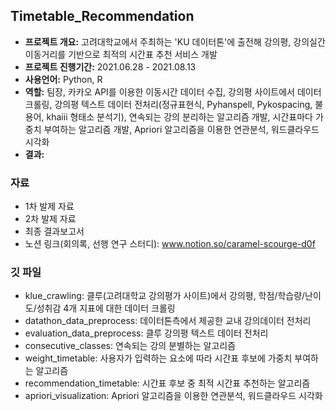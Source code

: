 ## Timetable_Recommendation
- <b>프로젝트 개요:</b> 고려대학교에서 주최하는 'KU 데이터톤'에 출전해 강의평, 강의실간 이동거리를 기반으로 최적의 시간표 추천 서비스 개발
- <b>프로젝트 진행기간:</b> 2021.06.28 - 2021.08.13
- <b>사용언어:</b> Python, R
- <b>역할:</b> 팀장, 카카오 API를 이용한 이동시간 데이터 수집, 강의평 사이트에서 데이터 크롤링, 강의평 텍스트 데이터 전처리(정규표현식, Pyhanspell, Pykospacing, 불용어, khaiii 형태소 분석기), 연속되는 강의 분리하는 알고리즘 개발, 시간표마다 가중치 부여하는 알고리즘 개발, Apriori 알고리즘을 이용한 연관분석, 워드클라우드 시각화
- <b>결과:</b> 

### 자료
- 1차 발제 자료
- 2차 발제 자료
- 최종 결과보고서
- 노션 링크(회의록, 선행 연구 스터디): www.notion.so/caramel-scourge-d0f


### 깃 파일
- klue_crawling: 클루(고려대학교 강의평가 사이트)에서 강의평, 학점/학습량/난이도/성취감 4개 지표에 대한 데이터 크롤링
- datathon_data_preprocess: 데이터톤측에서 제공한 교내 강의데이터 전처리
- evaluation_data_preprocess: 클루 강의평 텍스트 데이터 전처리
- consecutive_classes: 연속되는 강의 분별하는 알고리즘
- weight_timetable: 사용자가 입력하는 요소에 따라 시간표 후보에 가중치 부여하는 알고리즘
- recommendation_timetable: 시간표 후보 중 최적 시간표 추천하는 알고리즘
- apriori_visualization: Apriori 알고리즘을 이용한 연관분석, 워드클라우드 시각화
